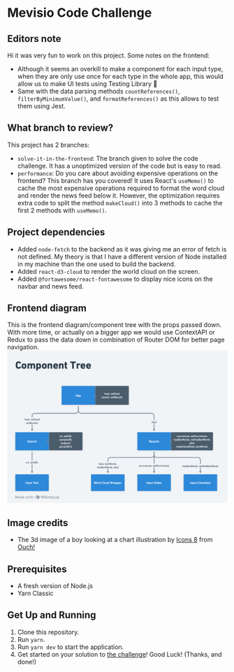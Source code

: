 # Mevisio Code Challenge

## Editors note

Hi it was very fun to work on this project. Some notes on the frontend:

- Although it seems an overkill to make a component for each input type, when they are only use once for each type in the whole app, this would allow us to make UI tests using Testing Library 🐙
- Same with the data parsing methods `countReferences()`, `filterByMinimumValue()`, and `formatReferences()` as this allows to test them using Jest.

## What branch to review?

This project has 2 branches:

- `solve-it-in-the-frontend`: The branch given to solve the code challenge. It has a unoptimized version of the code but is easy to read.
- `performance`: Do you care about avoiding expensive operations on the frontend? This branch has you covered! It uses React's `useMemo()` to cache the most expensive operations required to format the word cloud and render the news feed below it. However, the optimization requires extra code to split the method `makeCloud()` into 3 methods to cache the first 2 methods with `useMemo()`.

## Project dependencies

- Added `node-fetch` to the backend as it was giving me an error of fetch is not defined. My theory is that I have a different version of Node installed in my machine than the one used to build the backend.
- Added `react-d3-cloud` to render the world cloud on the screen.
- Added `@fortawesome/react-fontawesome` to display nice icons on the navbar and news feed.

## Frontend diagram

This is the frontend diagram/component tree with the props passed down. With more time, or actually on a bigger app we would use ContextAPI or Redux to pass the data down in combination of Router DOM for better page navigation.
![Component diagram](frontend-component-diagram.png)

## Image credits

- The 3d image of a boy looking at a chart illustration by [Icons 8](https://icons8.com/illustrations/illustration/3d-casual-life-young-man-drawing-a-curve-in-design-program) from [Ouch!](https://icons8.com/illustrations)

## Prerequisites

- A fresh version of Node.js
- Yarn Classic

## Get Up and Running

1. Clone this repository.
2. Run `yarn`.
3. Run `yarn dev` to start the application.
4. Get started on your solution to [the challenge](./CHALLENGE.md)! Good Luck! (Thanks, and done!)
